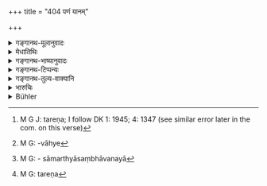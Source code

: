 +++
title = "404 पणं यानम्"

+++

<details><summary>गङ्गानथ-मूलानुवादः</summary>

At a ferry-crossing, a cart shall be made to pay one ‘paṇa’; one man’s burden half a ‘paṇa,’ an animal and a woman a quarter ‘paṇa,’ and an unloaded man one half of a quarter.—(404)
</details>

<details><summary>मेधातिथिः</summary>

[^३६५]:
     J: pāde

नदीतीरे **यानं** गन्त्रीशकटादि **तरे**[^३६६] **पणं दाप्यम्** । भाण्डपूर्णानाम् उत्तरत्रोपदेशाद् रिक्थभाण्डानां यानानां यानद्रव्यानयनार्थम् उत्तरार्यमाणानाम् अयं राजभागः । **पौरुष**वाह्यो[^३६७] भारो द्रव्यानयनार्थम् आनीयमानो **ऽर्धपणं** दाप्यः । **पशुर्** गोमहिष्यादिः पादम्, स्त्री च । **रिक्तको** न किंचित् । यो गृहीतवान् बारं स **पुमान्** **पादार्धं** दाप्यः । रिक्तस्य पुंसो नदीलङ्घनसामर्थ्यसंभावनया[^३६८] लाघवाद् अल्पम् आदानम् । स्त्री अशक्तत्वात् स्वयं तरणे[^३६९] बहु दाप्यते । **तरे** तरनिमित्तम् ॥ ८.४०४ ॥


[^३६९]:
     M G: tareṇa


[^३६८]:
     M G: - sāmarthyāsaṃbhāvanayā


[^३६७]:
     M G: -vāhye


[^३६६]:
     M G J: tareṇa; I follow DK 1: 1945; 4: 1347 (see similar error later in the com. on this verse)
</details>

<details><summary>गङ्गानथ-भाष्यानुवादः</summary>

At a river-crossing, a ‘*cart*’—a conveyance, in the form of a chariot and other things,—should pay one ‘*paṇa*.’ This is the king’s tax to be paid by all carts that come in loaded with commodities and go out again after having delivered these commodities, for bringing in another supply.

‘*One man’s burden*’—when one man’s load of commodities is brought in, the duty payable is *half-paṇa*.

‘*Animal*’— bullock, buffalo and the like;—as also a ‘*woman*’—should pay a *quarter-paṇa*.

‘*The unloaded man*,’— who is carrying no load, should be made to pay half of the *quarter-paṇa*. A small toll is levied from the unburdened man, since he can cross the river by himself, and hence the help accorded to him is comparatively small. While a woman, who is unable to cross by herself, is made to pay more.

‘*On a ferry-crossing*’— for the purposes of crossing.—(404)
</details>

<details><summary>गङ्गानथ-टिप्पन्यः</summary>

This verse is quoted in *Vīramitrodaya* (Rājanīti, p, 270), which adds
the following notes:—This rule applies to the case of *unladen*
carts;—an empty cart, for crossing a ferry, should be made to pay one
*paṇa*;—a man with load, one-half of a *paṇa*, cattle and women, a
quarter *paṇa* and a man without load the eighth part of a *paṇa*.

It is quoted in *Aparārka* (p. 834), which adds the following
explanatory notes:—The *Pālki* and such conveyances, for crossing a
ferry, should be made to pay one *paṇa*,—a man should pay one-half of a
*paṇa*,—cattle and woman should pay a quarter *paṇa*,—as also a man,
with only his two hands, *i.e*., without any load.

It is quoted in *Vivādaratnākara* (p. 640), which adds that ‘*yānam*’
here stands for the *empty chariot*, and so forth;—‘*pauruṣaḥ*’, load
carried by one man,—‘*pādārdham*’, the eighth part of a *paṇa*.

It is quoted in *Mitākṣarā* (2.263), where *Bālambhaṭṭī* has the
following notes:—An empty cart should pay a *paṇa*,—a man with a load,
one-half of a *paṇa*,—cattle and woman (with the exception of those
specified below in 407) a quarter *paṇa*; and a man without load, the
eighth part of a *paṇa*. It adds that this refers to river-crossings;
the rates for sea-voyages are different.
</details>

<details><summary>गङ्गानथ-तुल्य-वाक्यानि</summary>

**(verses 8.404-406)**

*Vaśiṣṭha* (19.21, Vivādaratnākara, p. 639).—‘The toll for crossing a
river whose width is within an arrow-reach is 8 *māṣas*; for crossing a
river whose width is more than an arrow-reach is a quarter of a
*Kārṣāpaṇa*; and that for crossing a river in which there is scanty
water, it is one *māṣa*; it is to be one and a half times these in the
case of women...... If a man swims a river-crossing, he should he made
to pay a sum hundred times of the toll.’
</details>

<details><summary>भारुचिः</summary>

रिक्तं **यानं** रथादि पणं दद्यात् । पुरुषवाह्यो भारो ऽर्धपणम् । प्रकृतस्य पणस्य **पादं पशुश् च** रिक्तका **योषिच् च** । **पादार्धं रिक्तकः पुमान्** ॥ ८.४०२ ॥
</details>

<details><summary>Bühler</summary>

404	At a ferry an (empty) cart shall be made to pay one pana, a man's (load) half a pana, an animal and a woman one quarter of a (pana), an unloaded man one-half of a quarter.
</details>
